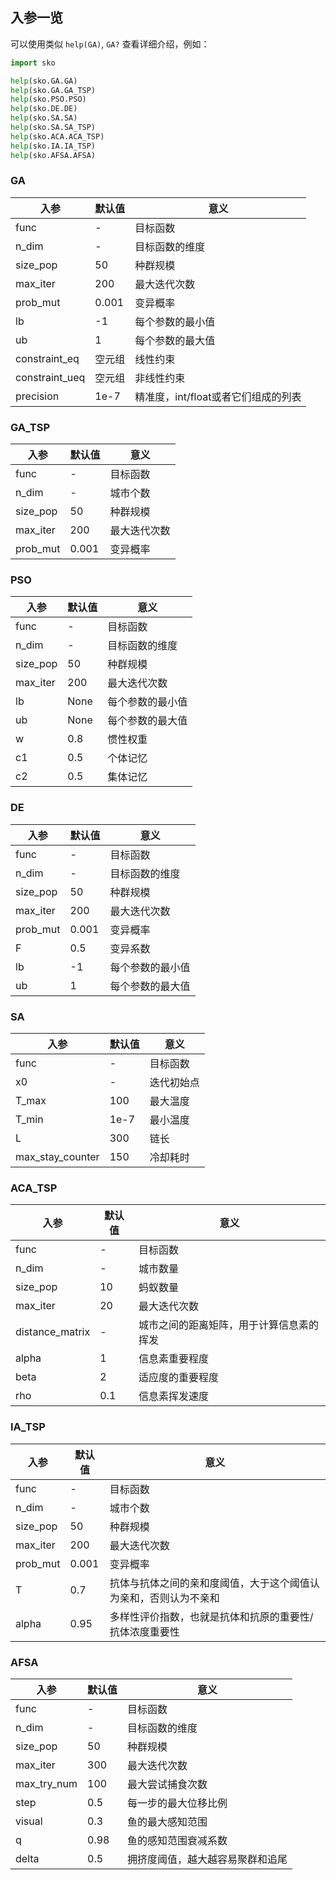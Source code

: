 
## 入参一览

可以使用类似 `help(GA)`, `GA?` 查看详细介绍，例如：
```python
import sko

help(sko.GA.GA)
help(sko.GA.GA_TSP)
help(sko.PSO.PSO)
help(sko.DE.DE)
help(sko.SA.SA)
help(sko.SA.SA_TSP)
help(sko.ACA.ACA_TSP)
help(sko.IA.IA_TSP)
help(sko.AFSA.AFSA)
```

### GA

| 入参              | 默认值    | 意义                     |
|-----------------|--------|------------------------|
| func            | \-     | 目标函数                   |
| n\_dim          | \-     | 目标函数的维度                |
| size\_pop       | 50     | 种群规模                   |
| max\_iter       | 200    | 最大迭代次数                 |
| prob\_mut       | 0\.001 | 变异概率                   |
| lb              | \-1    | 每个参数的最小值               |
| ub              | 1      | 每个参数的最大值               |
| constraint\_eq  | 空元组    | 线性约束                   |
| constraint\_ueq | 空元组    | 非线性约束                  |
| precision       | 1e\-7  | 精准度，int/float或者它们组成的列表 |


### GA_TSP

| 入参        | 默认值    | 意义     |
|-----------|--------|--------|
| func      | \-     | 目标函数   |
| n\_dim    | \-     | 城市个数   |
| size\_pop | 50     | 种群规模   |
| max\_iter | 200    | 最大迭代次数 |
| prob\_mut | 0\.001 | 变异概率   |


### PSO

| 入参        | 默认值  | 意义       |
|-----------|------|----------|
| func      | \-   | 目标函数     |
| n\_dim    | \-   | 目标函数的维度  |
| size\_pop | 50   | 种群规模     |
| max\_iter | 200  | 最大迭代次数   |
| lb        | None | 每个参数的最小值 |
| ub        | None | 每个参数的最大值 |
| w         | 0\.8 | 惯性权重     |
| c1        | 0\.5 | 个体记忆     |
| c2        | 0\.5 | 集体记忆     |


### DE

| 入参        | 默认值    | 意义       |
|-----------|--------|----------|
| func      | \-     | 目标函数     |
| n\_dim    | \-     | 目标函数的维度  |
| size\_pop | 50     | 种群规模     |
| max\_iter | 200    | 最大迭代次数   |
| prob\_mut | 0\.001 | 变异概率     |
| F         | 0\.5   | 变异系数     |
| lb        | \-1    | 每个参数的最小值 |
| ub        | 1      | 每个参数的最大值 |


### SA

| 入参                 | 默认值   | 意义    |
|--------------------|-------|-------|
| func               | \-    | 目标函数  |
| x0                 | \-    | 迭代初始点 |
| T\_max             | 100   | 最大温度  |
| T\_min             | 1e\-7 | 最小温度  |
| L                  | 300   | 链长    |
| max\_stay\_counter | 150   | 冷却耗时  |


### ACA_TSP

| 入参               | 默认值  | 意义                   |
|------------------|------|----------------------|
| func             | \-   | 目标函数                 |
| n\_dim           | \-   | 城市数量                 |
| size\_pop        | 10   | 蚂蚁数量                 |
| max\_iter        | 20   | 最大迭代次数               |
| distance\_matrix | \-   | 城市之间的距离矩阵，用于计算信息素的挥发 |
| alpha            | 1    | 信息素重要程度              |
| beta             | 2    | 适应度的重要程度             |
| rho              | 0\.1 | 信息素挥发速度              |


### IA_TSP

| 入参        | 默认值    | 意义                               |
|-----------|--------|----------------------------------|
| func      | \-     | 目标函数                             |
| n\_dim    | \-     | 城市个数                             |
| size\_pop | 50     | 种群规模                             |
| max\_iter | 200    | 最大迭代次数                           |
| prob\_mut | 0\.001 | 变异概率                             |
| T         | 0\.7   | 抗体与抗体之间的亲和度阈值，大于这个阈值认为亲和，否则认为不亲和 |
| alpha     | 0\.95  | 多样性评价指数，也就是抗体和抗原的重要性/抗体浓度重要性     |


### AFSA

| 入参            | 默认值   | 意义               |
|---------------|-------|------------------|
| func          | \-    | 目标函数             |
| n\_dim        | \-    | 目标函数的维度          |
| size\_pop     | 50    | 种群规模             |
| max\_iter     | 300   | 最大迭代次数           |
| max\_try\_num | 100   | 最大尝试捕食次数         |
| step          | 0\.5  | 每一步的最大位移比例       |
| visual        | 0\.3  | 鱼的最大感知范围         |
| q             | 0\.98 | 鱼的感知范围衰减系数       |
| delta         | 0\.5  | 拥挤度阈值，越大越容易聚群和追尾 |
